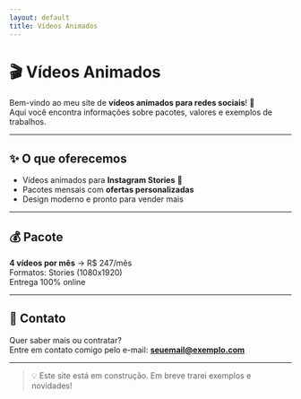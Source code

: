 ```yaml
---
layout: default
title: Vídeos Animados
---
```


# 🎬 Vídeos Animados

Bem-vindo ao meu site de **vídeos animados para redes sociais**! 🚀  
Aqui você encontra informações sobre pacotes, valores e exemplos de trabalhos.

---

## ✨ O que oferecemos
- Vídeos animados para **Instagram Stories** 📱  
- Pacotes mensais com **ofertas personalizadas**  
- Design moderno e pronto para vender mais  

---

## 💰 Pacote
**4 vídeos por mês** → R$ 247/mês  
Formatos: Stories (1080x1920)  
Entrega 100% online  

---

## 📩 Contato
Quer saber mais ou contratar?  
Entre em contato comigo pelo e-mail: **seuemail@exemplo.com**

---

> 💡 Este site está em construção. Em breve trarei exemplos e novidades!
